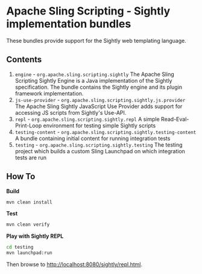 Apache Sling Scripting - Sightly implementation bundles
====
These bundles provide support for the Sightly web templating language.

## Contents
1. `engine` - `org.apache.sling.scripting.sightly`
  The Apache Sling Scripting Sightly Engine is a Java implementation of the Sightly specification. The bundle contains the Sightly 
  engine and its plugin framework implementation.
2. `js-use-provider` - `org.apache.sling.scripting.sightly.js.provider`
  The Apache Sling Sightly JavaScript Use Provider adds support for accessing JS scripts from Sightly's Use-API.
3. `repl` - `org.apache.sling.scripting.sightly.repl`
  A simple Read-Eval-Print-Loop environment for testing simple Sightly scripts
4. `testing-content` - `org.apache.sling.scripting.sightly.testing-content`
  A bundle containing initial content for running integration tests
5. `testing` - `org.apache.sling.scripting.sightly.testing`
  The testing project which builds a custom Sling Launchpad on which integration tests are run
  
## How To

**Build**
```bash
mvn clean install
```

**Test**
```bash
mvn clean verify
```

**Play with Sightly REPL**
```bash
cd testing
mvn launchpad:run
```
Then browse to [http://localhost:8080/sightly/repl.html](http://localhost:8080/sightly/repl.html).
 
